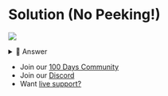 # Solution (No Peeking!)
![](https://www.youtube.com/watch?v=FgJxdIBqnLo)

<details> <summary> 👀 Answer </summary>

```python
import csv

total = 0.0

with open("Day54Totals.csv") as file:
  reader = csv.DictReader(file)
  for row in reader:
    total += float(row["Quantity"]) * float(row["Cost"])

print(f"Total: ${round(total,2)}")
```

</details>

- Join our [100 Days Community](https://replit.com/100-days-help)
- Join our [Discord](https://replit.com/discord)
- Want [live support?](https://replit.com/replit-101)